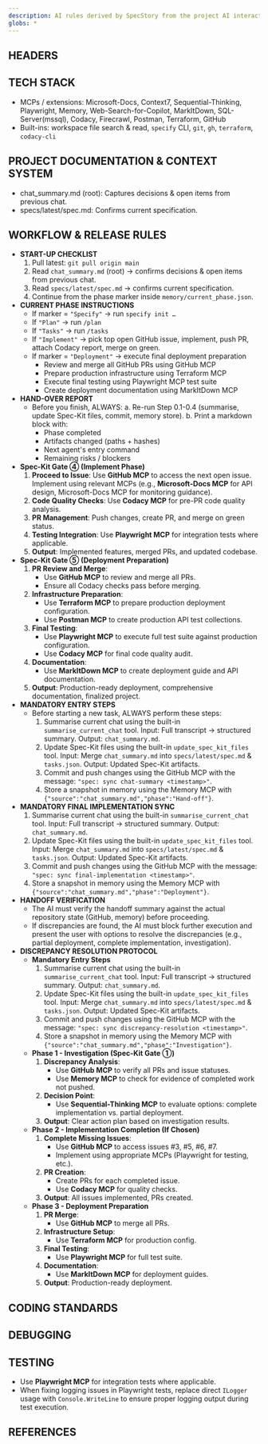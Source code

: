 ```yaml
---
description: AI rules derived by SpecStory from the project AI interaction history
globs: *
---
```


## HEADERS

## TECH STACK
- MCPs / extensions: Microsoft-Docs, Context7, Sequential-Thinking, Playwright, Memory, Web-Search-for-Copilot, MarkItDown, SQL-Server(mssql), Codacy, Firecrawl, Postman, Terraform, GitHub
- Built-ins: workspace file search & read, `specify` CLI, `git`, `gh`, `terraform`, `codacy-cli`

## PROJECT DOCUMENTATION & CONTEXT SYSTEM
- chat_summary.md (root): Captures decisions & open items from previous chat.
- specs/latest/spec.md: Confirms current specification.

## WORKFLOW & RELEASE RULES
- **START-UP CHECKLIST**
  1. Pull latest: `git pull origin main`
  2. Read `chat_summary.md` (root) → confirms decisions & open items from previous chat.
  3. Read `specs/latest/spec.md` → confirms current specification.
  4. Continue from the phase marker inside `memory/current_phase.json`.
- **CURRENT PHASE INSTRUCTIONS**
  - If marker = `"Specify"` → run `specify init …`
  - If `"Plan"` → run `/plan`
  - If `"Tasks"` → run `/tasks`
  - If `"Implement"` → pick top open GitHub issue, implement, push PR, attach Codacy report, merge on green.
  - If marker = `"Deployment"` → execute final deployment preparation
     - Review and merge all GitHub PRs using GitHub MCP
     - Prepare production infrastructure using Terraform MCP
     - Execute final testing using Playwright MCP test suite
     - Create deployment documentation using MarkItDown MCP
- **HAND-OVER REPORT**
  - Before you finish, ALWAYS:
    a. Re-run Step 0.1-0.4 (summarise, update Spec-Kit files, commit, memory store).
    b. Print a markdown block with:
       - Phase completed
       - Artifacts changed (paths + hashes)
       - Next agent's entry command
       - Remaining risks / blockers
- **Spec-Kit Gate ④ (Implement Phase)**
  1. **Proceed to Issue**: Use **GitHub MCP** to access the next open issue. Implement using relevant MCPs (e.g., **Microsoft-Docs MCP** for API design, Microsoft-Docs MCP for monitoring guidance).
  2. **Code Quality Checks**: Use **Codacy MCP** for pre-PR code quality analysis.
  3. **PR Management**: Push changes, create PR, and merge on green status.
  4. **Testing Integration**: Use **Playwright MCP** for integration tests where applicable.
  5. **Output**: Implemented features, merged PRs, and updated codebase.
- **Spec-Kit Gate ⑤ (Deployment Preparation)**
  1. **PR Review and Merge**:
     - Use **GitHub MCP** to review and merge all PRs.
     - Ensure all Codacy checks pass before merging.
  2. **Infrastructure Preparation**:
     - Use **Terraform MCP** to prepare production deployment configuration.
     - Use **Postman MCP** to create production API test collections.
  3. **Final Testing**:
     - Use **Playwright MCP** to execute full test suite against production configuration.
     - Use **Codacy MCP** for final code quality audit.
  4. **Documentation**:
     - Use **MarkItDown MCP** to create deployment guide and API documentation.
  5. **Output**: Production-ready deployment, comprehensive documentation, finalized project.
- **MANDATORY ENTRY STEPS**
  - Before starting a new task, ALWAYS perform these steps:
    1. Summarise current chat using the built-in `summarise_current_chat` tool. Input: Full transcript → structured summary. Output: `chat_summary.md`.
    2. Update Spec-Kit files using the built-in `update_spec_kit_files` tool. Input: Merge `chat_summary.md` into `specs/latest/spec.md` & `tasks.json`. Output: Updated Spec-Kit artifacts.
    3. Commit and push changes using the GitHub MCP with the message: `"spec: sync chat-summary <timestamp>"`.
    4. Store a snapshot in memory using the Memory MCP with `{"source":"chat_summary.md","phase":"Hand-off"}`.
- **MANDATORY FINAL IMPLEMENTATION SYNC**
    1. Summarise current chat using the built-in `summarise_current_chat` tool. Input: Full transcript → structured summary. Output: `chat_summary.md`.
    2. Update Spec-Kit files using the built-in `update_spec_kit_files` tool. Input: Merge `chat_summary.md` into `specs/latest/spec.md` & `tasks.json`. Output: Updated Spec-Kit artifacts.
    3. Commit and push changes using the GitHub MCP with the message: `"spec: sync final-implementation <timestamp>"`.
    4. Store a snapshot in memory using the Memory MCP with `{"source":"chat_summary.md","phase":"Deployment"}`.
- **HANDOFF VERIFICATION**
  - The AI must verify the handoff summary against the actual repository state (GitHub, memory) before proceeding.
  - If discrepancies are found, the AI must block further execution and present the user with options to resolve the discrepancies (e.g., partial deployment, complete implementation, investigation).
- **DISCREPANCY RESOLUTION PROTOCOL**
  - **Mandatory Entry Steps**
    1. Summarise current chat using the built-in `summarise_current_chat` tool. Input: Full transcript → structured summary. Output: `chat_summary.md`.
    2. Update Spec-Kit files using the built-in `update_spec_kit_files` tool. Input: Merge `chat_summary.md` into `specs/latest/spec.md` & `tasks.json`. Output: Updated Spec-Kit artifacts.
    3. Commit and push changes using the GitHub MCP with the message: `"spec: sync discrepancy-resolution <timestamp>"`.
    4. Store a snapshot in memory using the Memory MCP with `{"source":"chat_summary.md","phase":"Investigation"}`.
  - **Phase 1 - Investigation (Spec-Kit Gate ①)**
    1. **Discrepancy Analysis**:
       - Use **GitHub MCP** to verify all PRs and issue statuses.
       - Use **Memory MCP** to check for evidence of completed work not pushed.
    2. **Decision Point**:
       - Use **Sequential-Thinking MCP** to evaluate options: complete implementation vs. partial deployment.
    3. **Output**: Clear action plan based on investigation results.
  - **Phase 2 - Implementation Completion (If Chosen)**
    1. **Complete Missing Issues**:
       - Use **GitHub MCP** to access issues #3, #5, #6, #7.
       - Implement using appropriate MCPs (Playwright for testing, etc.).
    2. **PR Creation**:
       - Create PRs for each completed issue.
       - Use **Codacy MCP** for quality checks.
    3. **Output**: All issues implemented, PRs created.
  - **Phase 3 - Deployment Preparation**
    1. **PR Merge**:
       - Use **GitHub MCP** to merge all PRs.
    2. **Infrastructure Setup**:
       - Use **Terraform MCP** for production config.
    3. **Final Testing**:
       - Use **Playwright MCP** for full test suite.
    4. **Documentation**:
       - Use **MarkItDown MCP** for deployment guides.
    5. **Output**: Production-ready deployment.

## CODING STANDARDS

## DEBUGGING

## TESTING
- Use **Playwright MCP** for integration tests where applicable.
- When fixing logging issues in Playwright tests, replace direct `ILogger` usage with `Console.WriteLine` to ensure proper logging output during test execution.

## REFERENCES